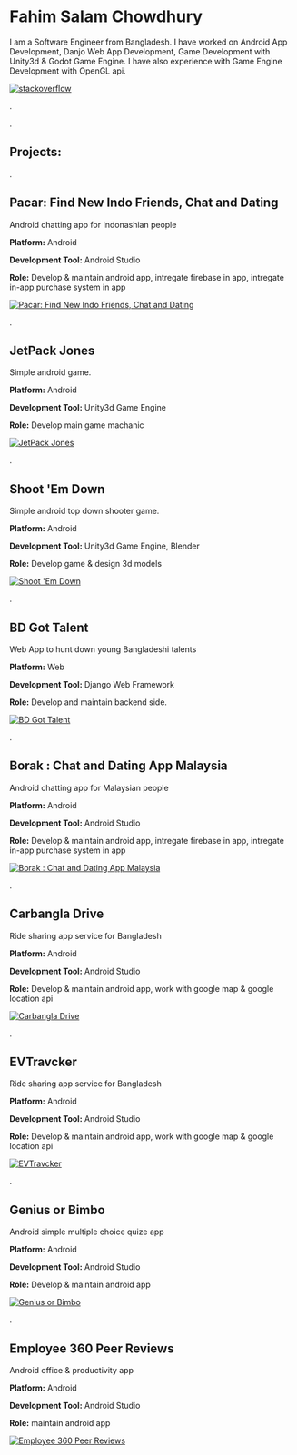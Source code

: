 # Fahim Salam Chowdhury

I am a Software Engineer from Bangladesh. I have worked on Android App Development, Danjo Web App Development, Game Development with Unity3d & Godot Game Engine. I have also experience with Game Engine Development with OpenGL api.


[![stackoverflow](https://i.postimg.cc/FHgDnGVy/stackoverflow.png)](https://stackoverflow.com/users/2768706/fahim-salam-chowdhury "stackoverflow")

.

.

## Projects:

.

Pacar: Find New Indo Friends, Chat and Dating
--------------------------------------------- 

Android chatting app for Indonashian people

**Platform:** Android

**Development Tool:** Android Studio

**Role:** Develop & maintain android app, intregate firebase in app, intregate in-app purchase system in app

[![Pacar: Find New Indo Friends, Chat and Dating](https://lh3.googleusercontent.com/uXo2e3665RlfJl78xI9iXNjyq2SakJbj028aRvM-EuRT169en3dyj6tbkVeeSwfEC2RQ=s180)](https://play.google.com/store/apps/details?id=com.frenclub.fcsocial "Pacar: Find New Indo Friends, Chat and Dating")

.

JetPack Jones
-------------

Simple android game.

**Platform:** Android

**Development Tool:** Unity3d Game Engine

**Role:** Develop main game machanic

[![JetPack Jones](https://lh3.googleusercontent.com/MRYE_0RFtCfx1afO9N1yWfcQf-e0MIMBsBclKUExb_oYKwmk2bq1z3SM_8993rgHyA=s180)](https://play.google.com/store/apps/details?id=com.evwwa.JetPackJones "JetPack Jones")

.

Shoot 'Em Down
--------------

Simple android top down shooter game.

**Platform:** Android

**Development Tool:** Unity3d Game Engine, Blender

**Role:** Develop game & design 3d models

[![Shoot 'Em Down](https://lh3.googleusercontent.com/l6oSPBvh4h2sBjonT78oMneQ3SZrmfsBkz1JfCsYn9b_X53O1f_Pacm7cbIN63ShSupV=s180)](https://play.google.com/store/apps/details?id=com.astro_monkey.shoot_em_down "Shoot 'Em Down")

.


BD Got Talent
-------------

Web App to hunt down young Bangladeshi talents

**Platform:** Web

**Development Tool:** Django Web Framework

**Role:** Develop and maintain backend side.

[![BD Got Talent](https://i.postimg.cc/mDwyrnJV/Logo2.png)](https://www.bdgottalent.com/ "BDGotTalent")

.

Borak : Chat and Dating App Malaysia
------------------------------------ 

Android chatting app for Malaysian people

**Platform:** Android

**Development Tool:** Android Studio

**Role:** Develop & maintain android app, intregate firebase in app, intregate in-app purchase system in app

[![Borak : Chat and Dating App Malaysia](https://lh3.googleusercontent.com/5KB2nLXOtSPAQM5_2Lmc7s70NgTucSnWo3rZf6A_Nwj9mardaMQLh4b9Zae--JPmS9o=s180)](https://play.google.com/store/apps/details?id=com.frenclub.borak "Borak : Chat and Dating App Malaysia")

.

Carbangla Drive
---------------

Ride sharing app service for Bangladesh

**Platform:** Android

**Development Tool:** Android Studio

**Role:** Develop & maintain android app, work with google map & google location api

[![Carbangla Drive](https://lh3.googleusercontent.com/JS_wKLqj34uOOh2ncjc-67HR6E76ZnYs2AxEyJiCe9vlNzObxkKX_DJz4XljVo4P-E4=s180)](https://play.google.com/store/apps/details?id=com.carbangla.drive "Carbangla Drive")

.

EVTravcker
-----------

Ride sharing app service for Bangladesh

**Platform:** Android

**Development Tool:** Android Studio

**Role:** Develop & maintain android app, work with google map & google location api

[![EVTravcker](https://lh3.googleusercontent.com/WT3YWf8tspGnVUJhFdSuKZE_ZEWEgA144bKLrkchJBK7bJhDvjIJGTlhOVRAVlyua3ri=s180)](https://play.google.com/store/apps/details?id=com.evwwa.evtracker "EVTravcker")

.

Genius or Bimbo
--------------- 

Android simple multiple choice quize app

**Platform:** Android

**Development Tool:** Android Studio

**Role:** Develop & maintain android app

[![Genius or Bimbo](https://lh3.googleusercontent.com/7nK70Ium4PJCGhTk1Q2AdcZDv5wDUs7QxZ4jqbtp8TwPDG_1ddOLBpwY06yQozRDdf8=s180)](https://play.google.com/store/apps/details?id=com.cheesecake.fahim.geniusorbimbo "Genius or Bimbo")

.

Employee 360 Peer Reviews
-------------------------

Android office & productivity app

**Platform:** Android

**Development Tool:** Android Studio

**Role:** maintain android app

[![Employee 360 Peer Reviews](https://lh3.googleusercontent.com/kiLOtoLcAaCtjh8mj9yluh8HsbN1eS6uBf5b7OzfrIsaovA8jWCJIq-wgfA41chS5A=s180)](https://play.google.com/store/apps/details?id=com.foovii.apraise "Employee 360 Peer Reviews")
